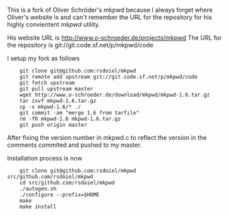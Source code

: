 
This is a fork of Oliver Schröder's mkpwd because I always forget where Oliver's website is
and can't remember the URL for the repository for his highly convientent _mkpwd_ utility.

His website URL is http://www.o-schroeder.de/projects/mkpwd
The URL for the repository is git://git.code.sf.net/p/mkpwd/code

I setup my fork as follows

```shell
    git clone git@github.com:rsdoiel/mkpwd
    git remote add upstream git://git.code.sf.net/p/mkpwd/code
    git fetch upstream
    git pull upstream master
    wget http://www.o-schroeder.de/download/mkpwd/mkpwd-1.6.tar.gz
    tar zxvf mkpwd-1.6.tar.gz
    cp -v mkpwd-1.6/* ./
    git commit -am "merge 1.6 from tarfile"
    rm -fR mkpwd-1.6 mkpwd-1.6.tar.gz
    git push origin master
```

After fixing the version number in mkpwd.c to reflect the version in the
comments commited and pushed to my master.

Installation process is now

```shell
    git clone git@github.com:rsdoiel/mkpwd src/github.com/rsdoiel/mkpwd
    cd src/github.com/rsdoiel/mkpwd
    ./autogen.sh
    ./configure --prefix=$HOME
    make
    make install
```

